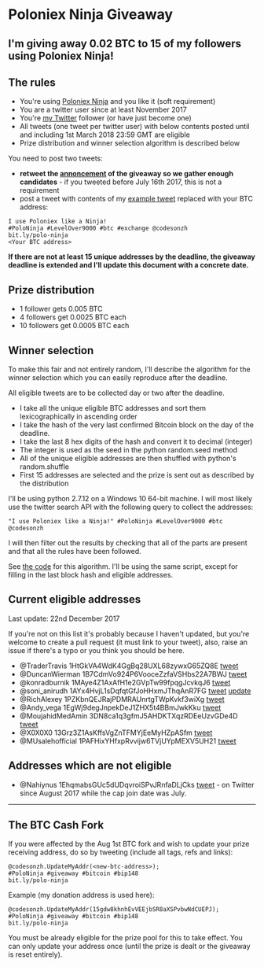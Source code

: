 # Poloniex Ninja Giveaway

## I'm giving away 0.02 BTC to 15 of my followers using Poloniex Ninja!

## The rules

* You're using [Poloniex Ninja](https://bit.ly/polo-ninja) and you like it (soft requirement)
* You are a twitter user since at least November 2017
* You're [my Twitter](https://twitter.com/codesonzh) follower (or have just become one)
* All tweets (one tweet per twitter user) with below contents posted until and including 1st March 2018 23:59 GMT are eligible
* Prize distribution and winner selection algorithm is described below

You need to post two tweets:

* **retweet the [annoncement](https://twitter.com/codesonzh/status/885617425823272960) of the giveaway so we gather enough candidates** - if you tweeted before July 16th 2017, this is not a requirement
* post a tweet with contents of my [example tweet](https://twitter.com/codesonzh/status/885607860557709313) replaced with your BTC address:

```
I use Poloniex like a Ninja!
#PoloNinja #LevelOver9000 #btc #exchange @codesonzh
bit.ly/polo-ninja
<Your BTC address>
```

**If there are not at least 15 unique addresses by the deadline, the giveaway deadline is extended and I'll update this document with a concrete date.**

## Prize distribution

* 1 follower gets 0.005 BTC
* 4 followers get 0.0025 BTC each
* 10 followers get 0.0005 BTC each

## Winner selection

To make this fair and not entirely random, I'll describe the algorithm
for the winner selection which you can easily reproduce after the deadline.

All eligible tweets are to be collected day or two after the deadline.

* I take all the unique eligible BTC addresses and sort them lexicographically in ascending order
* I take the hash of the very last confirmed Bitcoin block on the day of the deadline.
* I take the last 8 hex digits of the hash and convert it to decimal (integer)
* The integer is used as the seed in the python random.seed method
* All of the unique eligible addresses are then shuffled with python's random.shuffle
* First 15 addresses are selected and the prize is sent out as described by the distribution

I'll be using python 2.7.12 on a Windows 10 64-bit machine. I will most likely
use the twitter search API with the following query to collect the addresses:

```
"I use Poloniex like a Ninja!" #PoloNinja #LevelOver9000 #btc @codesonzh
```

I will then filter out the results by checking that all of the parts are
present and that all the rules have been followed.

See [the code](https://github.com/codesonzh/poloniex-ninja/blob/master/giveaway/giveaway.py) for this algorithm. I'll be using the same script, except for
filling in the last block hash and eligible addresses.


## Current eligible addresses

Last update: 22nd December 2017

If you're not on this list it's probably because I haven't updated, but you're
welcome to create a pull request (it must link to your tweet), also, raise an
issue if there's a typo or you think you should be here.

* @TraderTravis 1HtGkVA4WdK4GgBq28UXL68zywxG65ZQ8E [tweet](https://twitter.com/trader_travis/status/885651289182322688)
* @DuncanWierman 1B7CdmVo924P6VooceZzfaVSHbs22A7BWJ [tweet](https://twitter.com/DuncanWierman/status/885730942505041920)
* @konradburnik 1MAye4Z1AxAfH1e2GVpTw99fpqgJcvkqJ6 [tweet](https://twitter.com/konradburnik/status/887060048207368192)
* @soni_anirudh 1AYx4HvjL1sDqfqtGfJoHHxmJThqAnR7FG [tweet](https://twitter.com/soni_anirudh/status/888814287963160576) [update](https://twitter.com/soni_anirudh/status/894394329732534273)
* @RichAlexey 1PZKbnQEJRajPDMRAUnrtgTWpKvkf3wiXg [tweet](https://twitter.com/RichAlexey/status/889379906358054912)
* @Andy_vega 1EgWj9degJnpekDeJ1ZHX5t4BBmJwkKku [tweet](https://twitter.com/Andy_vega/status/892693150325760001)
* @MoujahidMedAmin 3DN8ca1q3gfmJ5AHDKTXqzRDEeUzvGDe4D [tweet](https://twitter.com/MoujahidMedAmin/status/896345901874262016)
* @X0X0X0 13Grz3Z1AsKffsVgZnTFMYjEeMyHZpASfm [tweet](https://twitter.com/X0X0X0/status/907711603705044993)
* @MUsalehofficial 1PAFHixYHfxpRvvijw6TVjUYpMEXV5UH21 [tweet](https://twitter.com/MUsalehofficial/status/928439137014878208)


## Addresses which are not eligible

* @Nahiynus 1EhqmabsGUc5dUDqvroiSPvJRnfaDLjCks [tweet](https://twitter.com/Nahiynus/status/892229764014002176) - on Twitter since August 2017 while the cap join date was July.

----

## The BTC Cash Fork

If you were affected by the Aug 1st BTC fork and wish to update your prize
receiving address, do so by tweeting (include all tags, refs and links):

```
@codesonzh.UpdateMyAddr(<new-btc-address>);
#PoloNinja #giveaway #bitcoin #bip148
bit.ly/polo-ninja
```

Example (my donation address is used here):

```
@codesonzh.UpdateMyAddr(15gdw8khnhEvVEEjbSR8aXSPvbwNdCUEPJ);
#PoloNinja #giveaway #bitcoin #bip148
bit.ly/polo-ninja
```

You must be already eligible for the prize pool for this to take effect.
You can only update your address once (until the prize is dealt or the giveaway
is reset entirely).
